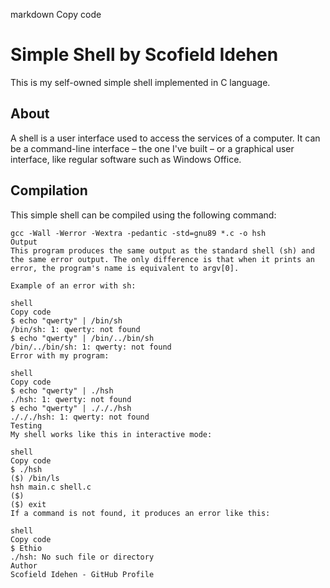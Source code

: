 markdown
Copy code
# Simple Shell by Scofield Idehen

This is my self-owned simple shell implemented in C language.

## About

A shell is a user interface used to access the services of a computer. It can be a command-line interface – the one I've built – or a graphical user interface, like regular software such as Windows Office.

## Compilation

This simple shell can be compiled using the following command:

```shell
gcc -Wall -Werror -Wextra -pedantic -std=gnu89 *.c -o hsh
Output
This program produces the same output as the standard shell (sh) and the same error output. The only difference is that when it prints an error, the program's name is equivalent to argv[0].

Example of an error with sh:

shell
Copy code
$ echo "qwerty" | /bin/sh
/bin/sh: 1: qwerty: not found
$ echo "qwerty" | /bin/../bin/sh
/bin/../bin/sh: 1: qwerty: not found
Error with my program:

shell
Copy code
$ echo "qwerty" | ./hsh
./hsh: 1: qwerty: not found
$ echo "qwerty" | ./././hsh
./././hsh: 1: qwerty: not found
Testing
My shell works like this in interactive mode:

shell
Copy code
$ ./hsh
($) /bin/ls
hsh main.c shell.c
($)
($) exit
If a command is not found, it produces an error like this:

shell
Copy code
$ Ethio
./hsh: No such file or directory
Author
Scofield Idehen - GitHub Profile
